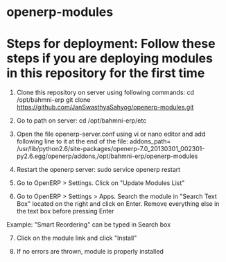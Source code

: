 # openerp-modules

# Steps for deployment: Follow these steps if you are deploying modules in this repository for the first time
1. Clone this repository on server using following commands:
cd /opt/bahmni-erp
git clone https://github.com/JanSwasthyaSahyog/openerp-modules.git

2. Go to path on server: cd /opt/bahmni-erp/etc

3. Open the file openerp-server.conf using vi or nano editor and add following line to it at the end of the file:
addons_path= /usr/lib/python2.6/site-packages/openerp-7.0_20130301_002301-py2.6.egg/openerp/addons,/opt/bahmni-erp/openerp-modules

4. Restart the openerp server: sudo service openerp restart

5. Go to OpenERP > Settings. Click on "Update Modules List"

6. Go to OpenERP > Settings > Apps. Search the module in "Search Text Box" located on the right and click on Enter. Remove everything else in the text box before pressing Enter

Example: "Smart Reordering" can be typed in Search box

7. Click on the module link and click "Install"

8. If no errors are thrown, module is properly installed
